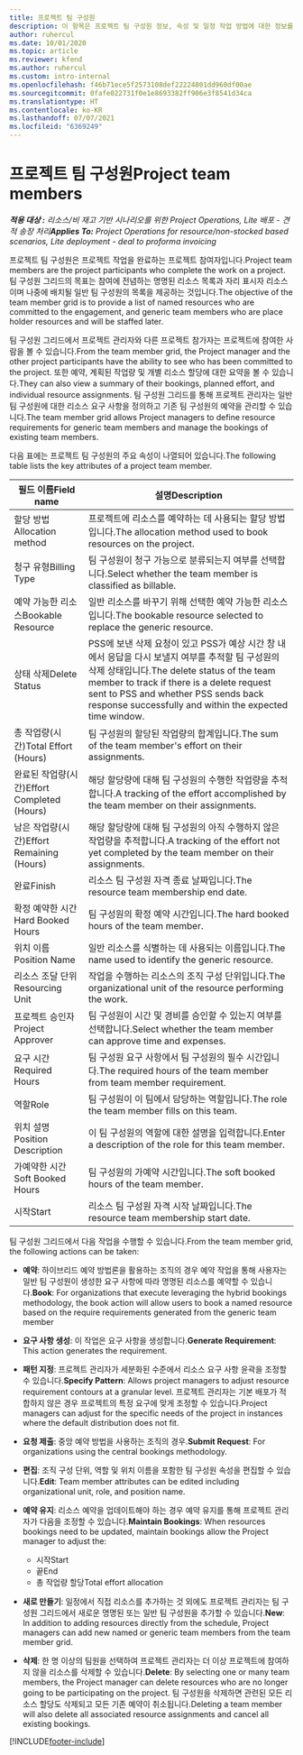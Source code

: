 ```yaml
---
title: 프로젝트 팀 구성원
description: 이 항목은 프로젝트 팀 구성원 정보, 속성 및 일정 작업 방법에 대한 정보를 제공합니다.
author: ruhercul
ms.date: 10/01/2020
ms.topic: article
ms.reviewer: kfend
ms.author: ruhercul
ms.custom: intro-internal
ms.openlocfilehash: f46b71ece5f2573108def22224801dd960df00ae
ms.sourcegitcommit: 0fafe022731f0e1e8693382ff906e3f8541d34ca
ms.translationtype: HT
ms.contentlocale: ko-KR
ms.lasthandoff: 07/07/2021
ms.locfileid: "6369249"
---
```

# <a name="project-team-members"></a><span data-ttu-id="403ee-103">프로젝트 팀 구성원</span><span class="sxs-lookup"><span data-stu-id="403ee-103">Project team members</span></span>

<span data-ttu-id="403ee-104">_**적용 대상 :** 리소스/비 재고 기반 시나리오를 위한 Project Operations, Lite 배포 - 견적 송장 처리_</span><span class="sxs-lookup"><span data-stu-id="403ee-104">_**Applies To:** Project Operations for resource/non-stocked based scenarios, Lite deployment - deal to proforma invoicing_</span></span>

<span data-ttu-id="403ee-105">프로젝트 팀 구성원은 프로젝트 작업을 완료하는 프로젝트 참여자입니다.</span><span class="sxs-lookup"><span data-stu-id="403ee-105">Project team members are the project participants who complete the work on a project.</span></span> <span data-ttu-id="403ee-106">팀 구성원 그리드의 목표는 참여에 전념하는 명명된 리소스 목록과 자리 표시자 리소스이며 나중에 배치될 일반 팀 구성원의 목록을 제공하는 것입니다.</span><span class="sxs-lookup"><span data-stu-id="403ee-106">The objective of the team member grid is to provide a list of named resources who are committed to the engagement, and generic team members who are place holder resources and will be staffed later.</span></span>

<span data-ttu-id="403ee-107">팀 구성원 그리드에서 프로젝트 관리자와 다른 프로젝트 참가자는 프로젝트에 참여한 사람을 볼 수 있습니다.</span><span class="sxs-lookup"><span data-stu-id="403ee-107">From the team member grid, the Project manager and the other project participants have the ability to see who has been committed to the project.</span></span> <span data-ttu-id="403ee-108">또한 예약, 계획된 작업량 및 개별 리소스 할당에 대한 요약을 볼 수 있습니다.</span><span class="sxs-lookup"><span data-stu-id="403ee-108">They can also view a summary of their bookings, planned effort, and individual resource assignments.</span></span> <span data-ttu-id="403ee-109">팀 구성원 그리드를 통해 프로젝트 관리자는 일반 팀 구성원에 대한 리소스 요구 사항을 정의하고 기존 팀 구성원의 예약을 관리할 수 있습니다.</span><span class="sxs-lookup"><span data-stu-id="403ee-109">The team member grid allows Project managers to define resource requirements for generic team members and manage the bookings of existing team members.</span></span>

<span data-ttu-id="403ee-110">다음 표에는 프로젝트 팀 구성원의 주요 속성이 나열되어 있습니다.</span><span class="sxs-lookup"><span data-stu-id="403ee-110">The following table lists the key attributes of a project team member.</span></span>

| <span data-ttu-id="403ee-111">필드 이름</span><span class="sxs-lookup"><span data-stu-id="403ee-111">Field name</span></span>          | <span data-ttu-id="403ee-112">설명</span><span class="sxs-lookup"><span data-stu-id="403ee-112">Description</span></span>                                                                                                                                                                  |
|--------------------------|-----------------------------------------------------------------------------------------------------------------------------------------------------------------------------------|
| <span data-ttu-id="403ee-113">할당 방법</span><span class="sxs-lookup"><span data-stu-id="403ee-113">Allocation method</span></span>        | <span data-ttu-id="403ee-114">프로젝트에 리소스를 예약하는 데 사용되는 할당 방법입니다.</span><span class="sxs-lookup"><span data-stu-id="403ee-114">The allocation method used to book resources on the project.</span></span>                                                                         |
| <span data-ttu-id="403ee-115">청구 유형</span><span class="sxs-lookup"><span data-stu-id="403ee-115">Billing Type</span></span>             | <span data-ttu-id="403ee-116">팀 구성원이 청구 가능으로 분류되는지 여부를 선택합니다.</span><span class="sxs-lookup"><span data-stu-id="403ee-116">Select whether the team member is classified as billable.</span></span>                                                                                                                                       |
| <span data-ttu-id="403ee-117">예약 가능한 리소스</span><span class="sxs-lookup"><span data-stu-id="403ee-117">Bookable Resource</span></span>        | <span data-ttu-id="403ee-118">일반 리소스를 바꾸기 위해 선택한 예약 가능한 리소스입니다.</span><span class="sxs-lookup"><span data-stu-id="403ee-118">The bookable resource selected to replace the generic resource.</span></span>                                                                                                                   |
| <span data-ttu-id="403ee-119">상태 삭제</span><span class="sxs-lookup"><span data-stu-id="403ee-119">Delete Status</span></span>            | <span data-ttu-id="403ee-120">PSS에 보낸 삭제 요청이 있고 PSS가 예상 시간 창 내에서 응답을 다시 보낼지 여부를 추적할 팀 구성원의 삭제 상태입니다.</span><span class="sxs-lookup"><span data-stu-id="403ee-120">The delete status of the team member to track if there is a delete request sent to PSS and whether PSS sends back response successfully and within the expected time window.</span></span> |
| <span data-ttu-id="403ee-121">총 작업량(시간)</span><span class="sxs-lookup"><span data-stu-id="403ee-121">Total Effort (Hours)</span></span>     | <span data-ttu-id="403ee-122">팀 구성원의 할당된 작업량의 합계입니다.</span><span class="sxs-lookup"><span data-stu-id="403ee-122">The sum of the team member's effort on their assignments.</span></span>                                                                                                                         |
| <span data-ttu-id="403ee-123">완료된 작업량(시간)</span><span class="sxs-lookup"><span data-stu-id="403ee-123">Effort Completed (Hours)</span></span> | <span data-ttu-id="403ee-124">해당 할당량에 대해 팀 구성원의 수행한 작업량을 추적합니다.</span><span class="sxs-lookup"><span data-stu-id="403ee-124">A tracking of the effort accomplished by the team member on their assignments.</span></span>                                                                                           |
| <span data-ttu-id="403ee-125">남은 작업량(시간)</span><span class="sxs-lookup"><span data-stu-id="403ee-125">Effort Remaining (Hours)</span></span> | <span data-ttu-id="403ee-126">해당 할당량에 대해 팀 구성원의 아직 수행하지 않은 작업량을 추적합니다.</span><span class="sxs-lookup"><span data-stu-id="403ee-126">A tracking of the effort not yet completed by the team member on their assignments.</span></span>                                                                                    |
| <span data-ttu-id="403ee-127">완료</span><span class="sxs-lookup"><span data-stu-id="403ee-127">Finish</span></span>                   | <span data-ttu-id="403ee-128">리소스 팀 구성원 자격 종료 날짜입니다.</span><span class="sxs-lookup"><span data-stu-id="403ee-128">The resource team membership end date.</span></span>                                                                                                                                            |
| <span data-ttu-id="403ee-129">확정 예약한 시간</span><span class="sxs-lookup"><span data-stu-id="403ee-129">Hard Booked Hours</span></span>        | <span data-ttu-id="403ee-130">팀 구성원의 확정 예약 시간입니다.</span><span class="sxs-lookup"><span data-stu-id="403ee-130">The hard booked hours of the team member.</span></span>                                                                                                                                                                |
| <span data-ttu-id="403ee-131">위치 이름</span><span class="sxs-lookup"><span data-stu-id="403ee-131">Position Name</span></span>            | <span data-ttu-id="403ee-132">일반 리소스를 식별하는 데 사용되는 이름입니다.</span><span class="sxs-lookup"><span data-stu-id="403ee-132">The name used to identify the generic resource.</span></span>                                                                                                                                   |
| <span data-ttu-id="403ee-133">리소스 조달 단위</span><span class="sxs-lookup"><span data-stu-id="403ee-133">Resourcing Unit</span></span>          | <span data-ttu-id="403ee-134">작업을 수행하는 리소스의 조직 구성 단위입니다.</span><span class="sxs-lookup"><span data-stu-id="403ee-134">The organizational unit of the resource performing the work.</span></span>                                                                                                                      |
| <span data-ttu-id="403ee-135">프로젝트 승인자</span><span class="sxs-lookup"><span data-stu-id="403ee-135">Project Approver</span></span>         | <span data-ttu-id="403ee-136">팀 구성원이 시간 및 경비를 승인할 수 있는지 여부를 선택합니다.</span><span class="sxs-lookup"><span data-stu-id="403ee-136">Select whether the team member can approve time and expenses.</span></span>                                                                                                                     |
| <span data-ttu-id="403ee-137">요구 시간</span><span class="sxs-lookup"><span data-stu-id="403ee-137">Required Hours</span></span>           | <span data-ttu-id="403ee-138">팀 구성원 요구 사항에서 팀 구성원의 필수 시간입니다.</span><span class="sxs-lookup"><span data-stu-id="403ee-138">The required hours of the team member from team member requirement.</span></span>                                                                                                                       |
| <span data-ttu-id="403ee-139">역할</span><span class="sxs-lookup"><span data-stu-id="403ee-139">Role</span></span>                     | <span data-ttu-id="403ee-140">팀 구성원이 이 팀에서 담당하는 역할입니다.</span><span class="sxs-lookup"><span data-stu-id="403ee-140">The role the team member fills on this team.</span></span>                                                                                                                                |
| <span data-ttu-id="403ee-141">위치 설명</span><span class="sxs-lookup"><span data-stu-id="403ee-141">Position Description</span></span>     | <span data-ttu-id="403ee-142">이 팀 구성원의 역할에 대한 설명을 입력합니다.</span><span class="sxs-lookup"><span data-stu-id="403ee-142">Enter a description of the role for this team member.</span></span>                                                                                                                             |
| <span data-ttu-id="403ee-143">가예약한 시간</span><span class="sxs-lookup"><span data-stu-id="403ee-143">Soft Booked Hours</span></span>        | <span data-ttu-id="403ee-144">팀 구성원의 가예약 시간입니다.</span><span class="sxs-lookup"><span data-stu-id="403ee-144">The soft booked hours of the team member.</span></span>                                                                                                                                                                 |
| <span data-ttu-id="403ee-145">시작</span><span class="sxs-lookup"><span data-stu-id="403ee-145">Start</span></span>                    | <span data-ttu-id="403ee-146">리소스 팀 구성원 자격 시작 날짜입니다.</span><span class="sxs-lookup"><span data-stu-id="403ee-146">The resource team membership start date.</span></span>                                                                                                                                          |

<span data-ttu-id="403ee-147">팀 구성원 그리드에서 다음 작업을 수행할 수 있습니다.</span><span class="sxs-lookup"><span data-stu-id="403ee-147">From the team member grid, the following actions can be taken:</span></span>

- <span data-ttu-id="403ee-148">**예약**: 하이브리드 예약 방법론을 활용하는 조직의 경우 예약 작업을 통해 사용자는 일반 팀 구성원이 생성한 요구 사항에 따라 명명된 리소스를 예약할 수 있습니다.</span><span class="sxs-lookup"><span data-stu-id="403ee-148">**Book**: For organizations that execute leveraging the hybrid bookings methodology, the book action will allow users to book a named resource based on the require requirements generated from the generic team member</span></span>
- <span data-ttu-id="403ee-149">**요구 사항 생성**: 이 작업은 요구 사항을 생성합니다.</span><span class="sxs-lookup"><span data-stu-id="403ee-149">**Generate Requirement**: This action generates the requirement.</span></span>
- <span data-ttu-id="403ee-150">**패턴 지정**: 프로젝트 관리자가 세분화된 수준에서 리소스 요구 사항 윤곽을 조정할 수 있습니다.</span><span class="sxs-lookup"><span data-stu-id="403ee-150">**Specify Pattern**: Allows project managers to adjust resource requirement contours at a granular level.</span></span> <span data-ttu-id="403ee-151">프로젝트 관리자는 기본 배포가 적합하지 않은 경우 프로젝트의 특정 요구에 맞게 조정할 수 있습니다.</span><span class="sxs-lookup"><span data-stu-id="403ee-151">Project managers can adjust for the specific needs of the project in instances where the default distribution does not fit.</span></span>
- <span data-ttu-id="403ee-152">**요청 제출**: 중앙 예약 방법을 사용하는 조직의 경우.</span><span class="sxs-lookup"><span data-stu-id="403ee-152">**Submit Request**: For organizations using the central bookings methodology.</span></span>
- <span data-ttu-id="403ee-153">**편집**: 조직 구성 단위, 역할 및 위치 이름을 포함한 팀 구성원 속성을 편집할 수 있습니다.</span><span class="sxs-lookup"><span data-stu-id="403ee-153">**Edit**: Team member attributes can be edited including organizational unit, role, and position name.</span></span>
- <span data-ttu-id="403ee-154">**예약 유지**: 리소스 예약을 업데이트해야 하는 경우 예약 유지를 통해 프로젝트 관리자가 다음을 조정할 수 있습니다.</span><span class="sxs-lookup"><span data-stu-id="403ee-154">**Maintain Bookings**: When resources bookings need to be updated, maintain bookings allow the Project manager to adjust the:</span></span>

    - <span data-ttu-id="403ee-155">시작</span><span class="sxs-lookup"><span data-stu-id="403ee-155">Start</span></span>
    - <span data-ttu-id="403ee-156">끝</span><span class="sxs-lookup"><span data-stu-id="403ee-156">End</span></span>
    - <span data-ttu-id="403ee-157">총 작업량 할당</span><span class="sxs-lookup"><span data-stu-id="403ee-157">Total effort allocation</span></span>

- <span data-ttu-id="403ee-158">**새로 만들기**: 일정에서 직접 리소스를 추가하는 것 외에도 프로젝트 관리자는 팀 구성원 그리드에서 새로운 명명된 또는 일반 팀 구성원을 추가할 수 있습니다.</span><span class="sxs-lookup"><span data-stu-id="403ee-158">**New**: In addition to adding resources directly from the schedule, Project managers can add new named or generic team members from the team member grid.</span></span>
- <span data-ttu-id="403ee-159">**삭제**: 한 명 이상의 팀원을 선택하여 프로젝트 관리자는 더 이상 프로젝트에 참여하지 않을 리소스를 삭제할 수 있습니다.</span><span class="sxs-lookup"><span data-stu-id="403ee-159">**Delete**: By selecting one or many team members, the Project manager can delete resources who are no longer going to be participating on the project.</span></span> <span data-ttu-id="403ee-160">팀 구성원을 삭제하면 관련된 모든 리소스 할당도 삭제되고 모든 기존 예약이 취소됩니다.</span><span class="sxs-lookup"><span data-stu-id="403ee-160">Deleting a team member will also delete all associated resource assignments and  cancel all existing bookings.</span></span>


[!INCLUDE[footer-include](../includes/footer-banner.md)]